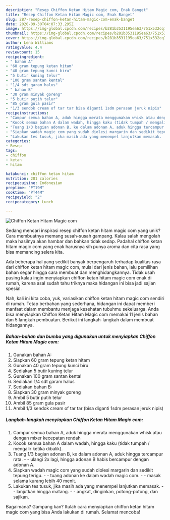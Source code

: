 ```yaml
---
description: "Resep Chiffon Ketan Hitam Magic com, Enak Banget"
title: "Resep Chiffon Ketan Hitam Magic com, Enak Banget"
slug: 287-resep-chiffon-ketan-hitam-magic-com-enak-banget
date: 2020-09-30T04:07:33.295Z
image: https://img-global.cpcdn.com/recipes/b281b3531195ea63/751x532cq70/chiffon-ketan-hitam-magic-com-foto-resep-utama.jpg
thumbnail: https://img-global.cpcdn.com/recipes/b281b3531195ea63/751x532cq70/chiffon-ketan-hitam-magic-com-foto-resep-utama.jpg
cover: https://img-global.cpcdn.com/recipes/b281b3531195ea63/751x532cq70/chiffon-ketan-hitam-magic-com-foto-resep-utama.jpg
author: Lena Williams
ratingvalue: 4.4
reviewcount: 15
recipeingredient:
- " bahan A"
- "60 gram tepung ketan hitam"
- "40 gram tepung kunci biru"
- "5 butir kuning telur"
- "100 gram santan kental"
- "1/4 sdt garam halus"
- " bahan B"
- "30 gram minyak goreng"
- "5 butir putih telur"
- "85 gram gula pasir"
- "1/3 sendok cream of tar tar bisa diganti 1sdm perasan jeruk nipis"
recipeinstructions:
- "Campur semua bahan A, aduk hingga merata menggunakan whisk atau dengan mixer kecepatan rendah"
- "Kocok semua bahan A dalam wadah, hingga kaku (tidak tumpah / mengalir ketika dibalik)."
- "Tuang 1/3 bagian adonan B, ke dalam adonan A, aduk hingga tercampur rata.  ulangi 2x lagi, hingga adonan B habis bercampur dengan adonan A."
- "Siapkan wadah magic com yang sudah diolesi margarin dan sedikit tepung terigu.  tuang adonan ke dalam wadah magic com.  masak selama kurang lebih 40 menit."
- "Lakukan tes tusuk, jika masih ada yang menempel lanjutkan memasak.  lanjutkan hingga matang.   angkat, dinginkan, potong-potong, dan sajikan."
categories:
- Resep
tags:
- chiffon
- ketan
- hitam

katakunci: chiffon ketan hitam 
nutrition: 281 calories
recipecuisine: Indonesian
preptime: "PT19M"
cooktime: "PT44M"
recipeyield: "2"
recipecategory: Lunch

---
```



![Chiffon Ketan Hitam Magic com](https://img-global.cpcdn.com/recipes/b281b3531195ea63/751x532cq70/chiffon-ketan-hitam-magic-com-foto-resep-utama.jpg)

Sedang mencari inspirasi resep chiffon ketan hitam magic com yang unik? Cara membuatnya memang susah-susah gampang. Kalau salah mengolah maka hasilnya akan hambar dan bahkan tidak sedap. Padahal chiffon ketan hitam magic com yang enak harusnya sih punya aroma dan cita rasa yang bisa memancing selera kita.



Ada beberapa hal yang sedikit banyak berpengaruh terhadap kualitas rasa dari chiffon ketan hitam magic com, mulai dari jenis bahan, lalu pemilihan bahan segar hingga cara membuat dan menghidangkannya. Tidak usah pusing kalau ingin menyiapkan chiffon ketan hitam magic com enak di rumah, karena asal sudah tahu triknya maka hidangan ini bisa jadi sajian spesial.


Nah, kali ini kita coba, yuk, variasikan chiffon ketan hitam magic com sendiri di rumah. Tetap berbahan yang sederhana, hidangan ini dapat memberi manfaat dalam membantu menjaga kesehatan tubuhmu sekeluarga. Anda bisa menyiapkan Chiffon Ketan Hitam Magic com memakai 11 jenis bahan dan 5 langkah pembuatan. Berikut ini langkah-langkah dalam membuat hidangannya.

<!--inarticleads1-->

##### Bahan-bahan dan bumbu yang digunakan untuk menyiapkan Chiffon Ketan Hitam Magic com:

1. Gunakan  bahan A:
1. Siapkan 60 gram tepung ketan hitam
1. Gunakan 40 gram tepung kunci biru
1. Sediakan 5 butir kuning telur
1. Gunakan 100 gram santan kental
1. Sediakan 1/4 sdt garam halus
1. Sediakan  bahan B:
1. Siapkan 30 gram minyak goreng
1. Ambil 5 butir putih telur
1. Ambil 85 gram gula pasir
1. Ambil 1/3 sendok cream of tar tar (bisa diganti 1sdm perasan jeruk nipis)




<!--inarticleads2-->

##### Langkah-langkah menyiapkan Chiffon Ketan Hitam Magic com:

1. Campur semua bahan A, aduk hingga merata menggunakan whisk atau dengan mixer kecepatan rendah
1. Kocok semua bahan A dalam wadah, hingga kaku (tidak tumpah / mengalir ketika dibalik).
1. Tuang 1/3 bagian adonan B, ke dalam adonan A, aduk hingga tercampur rata. -  - ulangi 2x lagi, hingga adonan B habis bercampur dengan adonan A.
1. Siapkan wadah magic com yang sudah diolesi margarin dan sedikit tepung terigu. -  - tuang adonan ke dalam wadah magic com. -  - masak selama kurang lebih 40 menit.
1. Lakukan tes tusuk, jika masih ada yang menempel lanjutkan memasak. -  - lanjutkan hingga matang.  -  - angkat, dinginkan, potong-potong, dan sajikan.




Bagaimana? Gampang kan? Itulah cara menyiapkan chiffon ketan hitam magic com yang bisa Anda lakukan di rumah. Selamat mencoba!
